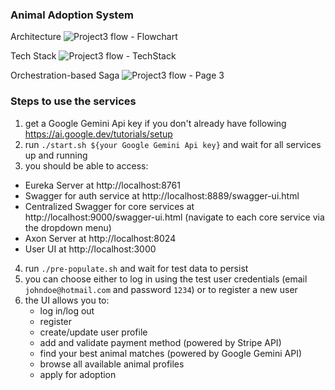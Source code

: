 ### Animal Adoption System

Architecture
![Project3 flow - Flowchart](https://github.com/lchen2792/AnimalAdoptionSystem/assets/79290606/50bea282-f03d-4bae-a274-924c67178c67)

Tech Stack
![Project3 flow - TechStack](https://github.com/lchen2792/AnimalAdoptionSystem/assets/79290606/d2beb9d8-fac6-4ecc-98e0-e733b3c1a6b4)

Orchestration-based Saga
![Project3 flow - Page 3](https://github.com/lchen2792/AnimalAdoptionSystem/assets/79290606/e8aaf8e1-0ad7-4710-b485-bb2987643712)

### Steps to use the services

1. get a Google Gemini Api key if you don't already have following https://ai.google.dev/tutorials/setup
2. run `./start.sh ${your Google Gemini Api key}` and wait for all services up and running
3. you should be able to access:
  - Eureka Server at http://localhost:8761
  - Swagger for auth service at http://localhost:8889/swagger-ui.html
  - Centralized Swagger for core services at http://localhost:9000/swagger-ui.html (navigate to each core service via the dropdown menu)
  - Axon Server at http://localhost:8024
  - User UI at http://localhost:3000
4. run `./pre-populate.sh` and wait for test data to persist
6. you can choose either to log in using the test user credentials (email `johndoe@hotmail.com` and password `1234`) or to register a new user
7. the UI allows you to:
   - log in/log out
   - register
   - create/update user profile
   - add and validate payment method (powered by Stripe API)
   - find your best animal matches (powered by Google Gemini API)
   - browse all available animal profiles
   - apply for adoption
